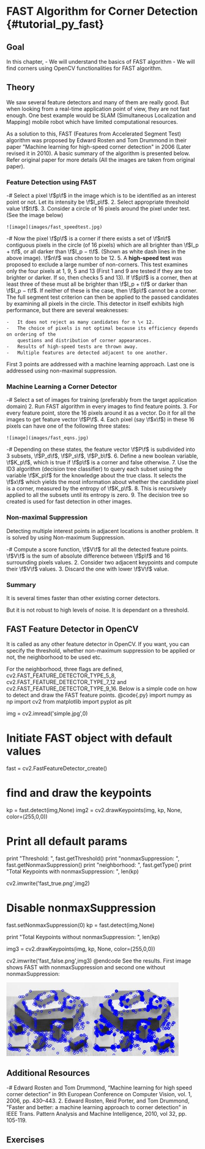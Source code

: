 FAST Algorithm for Corner Detection {#tutorial_py_fast}
===================================

Goal
----

In this chapter,
    -   We will understand the basics of FAST algorithm
    -   We will find corners using OpenCV functionalities for FAST algorithm.

Theory
------

We saw several feature detectors and many of them are really good. But when looking from a real-time
application point of view, they are not fast enough. One best example would be SLAM (Simultaneous
Localization and Mapping) mobile robot which have limited computational resources.

As a solution to this, FAST (Features from Accelerated Segment Test) algorithm was proposed by
Edward Rosten and Tom Drummond in their paper "Machine learning for high-speed corner detection" in
2006 (Later revised it in 2010). A basic summary of the algorithm is presented below. Refer original
paper for more details (All the images are taken from original paper).

### Feature Detection using FAST

-#  Select a pixel \f$p\f$ in the image which is to be identified as an interest point or not. Let its
    intensity be \f$I_p\f$.
2.  Select appropriate threshold value \f$t\f$.
3.  Consider a circle of 16 pixels around the pixel under test. (See the image below)

    ![image](images/fast_speedtest.jpg)

-#  Now the pixel \f$p\f$ is a corner if there exists a set of \f$n\f$ contiguous pixels in the circle (of
    16 pixels) which are all brighter than \f$I_p + t\f$, or all darker than \f$I_p − t\f$. (Shown as white
    dash lines in the above image). \f$n\f$ was chosen to be 12.
5.  A **high-speed test** was proposed to exclude a large number of non-corners. This test examines
    only the four pixels at 1, 9, 5 and 13 (First 1 and 9 are tested if they are too brighter or
    darker. If so, then checks 5 and 13). If \f$p\f$ is a corner, then at least three of these must all
    be brighter than \f$I_p + t\f$ or darker than \f$I_p − t\f$. If neither of these is the case, then \f$p\f$
    cannot be a corner. The full segment test criterion can then be applied to the passed candidates
    by examining all pixels in the circle. This detector in itself exhibits high performance, but
    there are several weaknesses:

    -   It does not reject as many candidates for n \< 12.
    -   The choice of pixels is not optimal because its efficiency depends on ordering of the
        questions and distribution of corner appearances.
    -   Results of high-speed tests are thrown away.
    -   Multiple features are detected adjacent to one another.

First 3 points are addressed with a machine learning approach. Last one is addressed using
non-maximal suppression.

### Machine Learning a Corner Detector

-#  Select a set of images for training (preferably from the target application domain)
2.  Run FAST algorithm in every images to find feature points.
3.  For every feature point, store the 16 pixels around it as a vector. Do it for all the images to
    get feature vector \f$P\f$.
4.  Each pixel (say \f$x\f$) in these 16 pixels can have one of the following three states:

    ![image](images/fast_eqns.jpg)

-#  Depending on these states, the feature vector \f$P\f$ is subdivided into 3 subsets, \f$P_d\f$, \f$P_s\f$,
    \f$P_b\f$.
6.  Define a new boolean variable, \f$K_p\f$, which is true if \f$p\f$ is a corner and false otherwise.
7.  Use the ID3 algorithm (decision tree classifier) to query each subset using the variable \f$K_p\f$
    for the knowledge about the true class. It selects the \f$x\f$ which yields the most information
    about whether the candidate pixel is a corner, measured by the entropy of \f$K_p\f$.
8.  This is recursively applied to all the subsets until its entropy is zero.
9.  The decision tree so created is used for fast detection in other images.

### Non-maximal Suppression

Detecting multiple interest points in adjacent locations is another problem. It is solved by using
Non-maximum Suppression.

-#  Compute a score function, \f$V\f$ for all the detected feature points. \f$V\f$ is the sum of absolute
    difference between \f$p\f$ and 16 surrounding pixels values.
2.  Consider two adjacent keypoints and compute their \f$V\f$ values.
3.  Discard the one with lower \f$V\f$ value.

### Summary

It is several times faster than other existing corner detectors.

But it is not robust to high levels of noise. It is dependant on a threshold.

FAST Feature Detector in OpenCV
-------------------------------

It is called as any other feature detector in OpenCV. If you want, you can specify the threshold,
whether non-maximum suppression to be applied or not, the neighborhood to be used etc.

For the neighborhood, three flags are defined, cv2.FAST_FEATURE_DETECTOR_TYPE_5_8,
cv2.FAST_FEATURE_DETECTOR_TYPE_7_12 and cv2.FAST_FEATURE_DETECTOR_TYPE_9_16. Below is a
simple code on how to detect and draw the FAST feature points.
@code{.py}
import numpy as np
import cv2
from matplotlib import pyplot as plt

img = cv2.imread('simple.jpg',0)

# Initiate FAST object with default values
fast = cv2.FastFeatureDetector_create()

# find and draw the keypoints
kp = fast.detect(img,None)
img2 = cv2.drawKeypoints(img, kp, None, color=(255,0,0))

# Print all default params
print "Threshold: ", fast.getThreshold()
print "nonmaxSuppression: ", fast.getNonmaxSuppression()
print "neighborhood: ", fast.getType()
print "Total Keypoints with nonmaxSuppression: ", len(kp)

cv2.imwrite('fast_true.png',img2)

# Disable nonmaxSuppression
fast.setNonmaxSuppression(0)
kp = fast.detect(img,None)

print "Total Keypoints without nonmaxSuppression: ", len(kp)

img3 = cv2.drawKeypoints(img, kp, None, color=(255,0,0))

cv2.imwrite('fast_false.png',img3)
@endcode
See the results. First image shows FAST with nonmaxSuppression and second one without
nonmaxSuppression:

![image](images/fast_kp.jpg)

Additional Resources
--------------------

-#  Edward Rosten and Tom Drummond, “Machine learning for high speed corner detection” in 9th
    European Conference on Computer Vision, vol. 1, 2006, pp. 430–443.
2.  Edward Rosten, Reid Porter, and Tom Drummond, "Faster and better: a machine learning approach to
    corner detection" in IEEE Trans. Pattern Analysis and Machine Intelligence, 2010, vol 32, pp.
    105-119.

Exercises
---------
